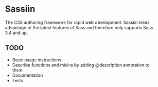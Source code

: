 # Sassiin
The CSS authoring framework for rapid web development. Sassiin takes advantage of the latest features of Sass and therefore only supports Sass 3.4 and up.

## TODO

- Basic usage instructions
- Describe functions and mixins by adding @description annotation to them
- Documentation
- Tests
